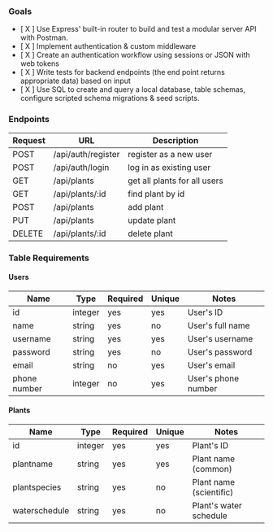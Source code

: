 ### Goals
- [ X ] Use Express' built-in router to build and test a modular server API with Postman.
- [ X ] Implement authentication & custom middleware
- [ X ] Create an authentication workflow using sessions or JSON with web tokens
- [ X ] Write tests for backend endpoints (the end point returns appropriate data) based on input
- [ X ] Use SQL to create and query a local database, table schemas, configure scripted schema migrations & seed scripts.

### Endpoints

| Request | URL | Description |
| --- | --- | --- |
| POST | /api/auth/register | register as a new user |
| POST | /api/auth/login | log in as existing user |
| GET | /api/plants | get all plants for all users |
| GET | /api/plants/:id | find plant by id |
| POST | /api/plants | add plant |
| PUT | /api/plants | update plant |
| DELETE | /api/plants/:id | delete plant |

### Table Requirements

#### Users
| Name | Type | Required | Unique | Notes | 
| --- | --- | --- | --- | --- |
| id | integer | yes | yes | User's ID |
| name | string | yes | no | User's full name |
| username | string | yes | yes | User's username |
| password | string | yes | no | User's password |
| email | string | no | yes | User's email |
| phone number | integer | no | yes | User's phone number |

#### Plants
| Name | Type | Required | Unique | Notes | 
| --- | --- | --- | --- | --- |
| id | integer | yes | yes | Plant's ID |
| plantname | string | yes | yes | Plant name (common) |
| plantspecies | string | yes | no | Plant name (scientific) |
| waterschedule | string | yes | no | Plant's water schedule |